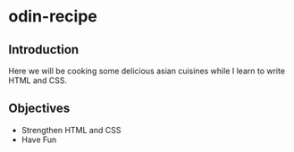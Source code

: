 # odin-recipe
## Introduction
Here we will be cooking some delicious asian cuisines while I learn to write HTML and CSS.

## Objectives
- Strengthen HTML and CSS
- Have Fun
